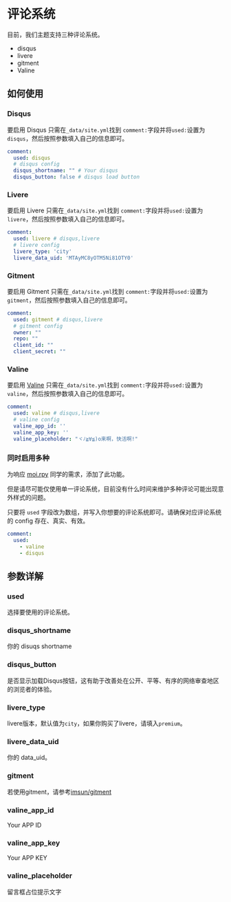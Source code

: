 # 评论系统

目前，我们主题支持三种评论系统。

* disqus
* livere
* gitment
* Valine

## 如何使用

### Disqus

要启用 Disqus 只需在`_data/site.yml`找到 `comment:`字段并将`used:`设置为`disqus`，然后按照参数填入自己的信息即可。

```yaml
comment:
  used: disqus
  # disqus config
  disqus_shortname: "" # Your disqus
  disqus_button: false # disqus load button
```

### Livere

要启用 Livere 只需在`_data/site.yml`找到 `comment:`字段并将`used:`设置为`livere`，然后按照参数填入自己的信息即可。

```yaml
comment:
  used: livere # disqus,livere
  # livere config
  livere_type: 'city'
  livere_data_uid: 'MTAyMC8yOTM5Ni81OTY0'
```

### Gitment

要启用 Gitment 只需在`_data/site.yml`找到 `comment:`字段并将`used:`设置为`gitment`，然后按照参数填入自己的信息即可。

```yaml
comment:
  used: gitment # disqus,livere
  # gitment config
  owner: ""
  repo: ""
  client_id: ""
  client_secret: ""
```
### Valine

要启用 [Valine](https://xcss.github.io/Valine/) 只需在`_data/site.yml`找到 `comment:`字段并将`used:`设置为`valine`，然后按照参数填入自己的信息即可。

```yaml
comment:
  used: valine # disqus,livere
  # valine config
  valine_app_id: ''
  valine_app_key: ''
  valine_placeholder: "ヾﾉ≧∀≦)o来啊，快活啊!"
```

### 同时启用多种

为响应 [moi.rpy](https://rain.moimo.me) 同学的需求，添加了此功能。

但是请尽可能仅使用单一评论系统，目前没有什么时间来维护多种评论可能出现意外样式的问题。

只要将 `used` 字段改为数组，并写入你想要的评论系统即可。请确保对应评论系统的 config 存在、真实、有效。

```yaml
comment:
  used:
    - valine
    - disqus
```

## 参数详解

### used

选择要使用的评论系统。

### disqus_shortname

你的 disuqs shortname

### disqus_button

是否显示加载Disqus按钮，这有助于改善处在公开、平等、有序的网络审查地区的浏览者的体验。

### livere_type

livere版本，默认值为`city`，如果你购买了livere，请填入`premium`。

### livere_data_uid

你的 data_uid。

### gitment

若使用gitment，请参考[imsun/gitment](https://github.com/imsun/gitment)

### valine_app_id
Your APP ID
### valine_app_key
Your APP KEY
### valine_placeholder
留言框占位提示文字
